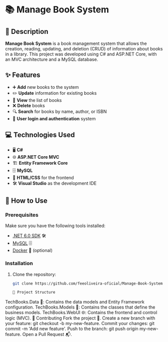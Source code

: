 # 📚 Manage Book System

## 📖 Description
**Manage Book System** is a book management system that allows the creation, reading, updating, and deletion (CRUD) of information about books in a library. This project was developed using C# and ASP.NET Core, with an MVC architecture and a MySQL database.

## ✨ Features
- ➕ **Add** new books to the system
- ✏️ **Update** information for existing books
- 👀 **View** the list of books
- ❌ **Delete** books
- 🔍 **Search** for books by name, author, or ISBN
- 🔐 **User login and authentication** system

## 💻 Technologies Used
- 🖥️ **C#**
- 🌐 **ASP.NET Core MVC**
- 🏗️ **Entity Framework Core**
- 🗄️ **MySQL**
- 🎨 **HTML/CSS** for the frontend
- 🛠️ **Visual Studio** as the development IDE

## 🚀 How to Use

### Prerequisites
Make sure you have the following tools installed:

- [.NET 6.0 SDK](https://dotnet.microsoft.com/download/dotnet/6.0) 🛠️
- [MySQL](https://dev.mysql.com/downloads/) 🗄️
- [Docker](https://www.docker.com/products/docker-desktop) 🐳 (optional)

### Installation

1. Clone the repository:
   ```bash
   git clone https://github.com/feeoliveira-oficial/Manage-Book-System.git

   📂 Project Structure
TechBooks.Data 📁: Contains the data models and Entity Framework configuration.
TechBooks.Models 📁: Contains the classes that define the business models.
TechBooks.WebUI 🌐: Contains the frontend and control logic (MVC).
🤝 Contributing
Fork the project 🍴.
Create a new branch with your feature: git checkout -b my-new-feature.
Commit your changes: git commit -m 'Add new feature'.
Push to the branch: git push origin my-new-feature.
Open a Pull Request 📬.
